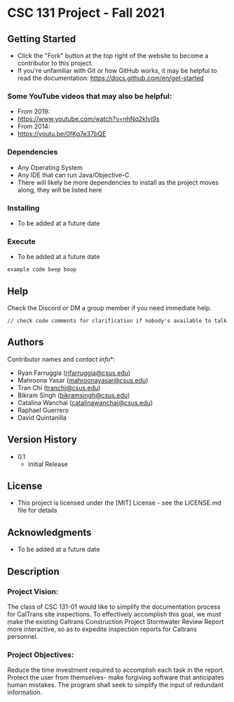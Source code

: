 # CSC 131 Project - Fall 2021

## Getting Started

* Click the "Fork" button at the top right of the website to become a contributor to this project.
* If you're unfamiliar with Git or how GitHub works, it may be helpful to read the documentation: https://docs.github.com/en/get-started
### Some YouTube videos that may also be helpful:
* From 2019:
* https://www.youtube.com/watch?v=nhNq2kIvi9s
* From 2014:
* https://youtu.be/0fKg7e37bQE 

### Dependencies

* Any Operating System
* Any IDE that can run Java/Objective-C
* There will likely be more dependencies to install as the project moves along, they will be listed here

### Installing

* To be added at a future date

### Execute

* To be added at a future date
```
example code beep boop
```

## Help

Check the Discord or DM a group member if you need immediate help.
```
// check code comments for clarification if nobody's available to talk
```

## Authors

Contributor names and *contact info**:

* Ryan Farruggia (rjfarruggia@csus.edu)
* Mahroona Yasar (mahroonayasar@csus.edu)
* Tran Chi (tranchi@csus.edu)
* Bikram Singh (bikramsingh@csus.edu)
* Catalina Wanchai (catalinawanchai@csus.edu)
* Raphael Guerrero
* David Quintanilla

## Version History

* 0.1
    * Initial Release

## License

* This project is licensed under the [MIT] License - see the LICENSE.md file for details

## Acknowledgments

* To be added at a future date

## Description

### Project Vision:
The class of CSC 131-01 would like to simplify the documentation process for CalTrans site inspections.
To effectively accomplish this goal, we must make the existing Caltrans Construction Project Stormwater Review Report more interactive, so as to expedite inspection reports for Caltrans personnel.


### Project Objectives:
Reduce the time investment required to accomplish each task in the report.
Protect the user from themselves- make forgiving software that anticipates human mistakes.
The program shall seek to simplify the input of redundant information.
